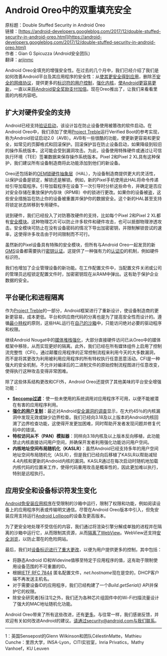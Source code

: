 # Android Oreo中的双重填充安全

原标题：Double Stuffed Security in Android Oreo  
链接：[https://android-developers.googleblog.com/2017/12/double-stuffed-security-in-android-oreo.html](https://android-developers.googleblog.com/2017/12/double-stuffed-security-in-android-oreo.html)  
作者：Gian G Spicuzza (Android安全团队)  
翻译：[arjinmc](https://github.com/arjinmc)  

Android Oreo全填充的增强安全性。在过去的几个月中，我们已经介绍了我们是如何改善Android平台及其应用程序的安全性：从[使其更安全得到应用](https://android-developers.googleblog.com/2017/08/making-it-safer-to-get-apps-on-android-o.html)，删除[不安全的网络协议](https://android-developers.googleblog.com/2017/04/android-o-to-drop-insecure-tls-version.html)，提供更多的[标识符的用户控制](https://android-developers.googleblog.com/2017/04/changes-to-device-identifiers-in.html)，[强化内核](https://android-developers.googleblog.com/2017/08/hardening-kernel-in-android-oreo.html)，[使Android更容易更新](https://android-developers.googleblog.com/2017/07/shut-hal-up.html)，一直以来[将Android安全奖励支付加倍](https://android-developers.googleblog.com/2017/06/2017-android-security-rewards.html)。现在Oreo推出了，让我们来看看里面的内核内容吧。

## 扩大对硬件安全的支持

Android已经支持[验证启动](https://source.android.com/security/verifiedboot/)，该设计旨在防止设备使用被篡改的软件启动。在Android Oreo中，我们添加了使用[Project Treble](https://source.android.com/devices/architecture/treble)运行Verified Boot的参考实现，称为Android验证启动2.0（AVB）。AVB有一些很酷的功能，使更新更容易和更安全，如常见的页脚格式和回滚保护。回滚保护旨在防止设备启动，如果降级到较旧的操作系统版本，这可能会受到漏洞攻击。为此，设备使用特殊硬件或通过让可信执行环境（TEE）签署数据来保存操作系统版本。Pixel 2和Pixel 2 XL具有这种保护，我们建议所有设备制造商将此功能添加到他们的新设备。

Oreo还包括新的[OEM锁硬件抽象层](https://android-review.googlesource.com/#/c/platform/hardware/interfaces/+/527086/-1..1/oemlock/1.0/IOemLock.hal)（HAL），为设备制造商提供更大的灵活性，以保护设备是锁定，解锁还是解锁。例如，新的Pixel手机使用此HAL将命令传递给引导加载程序。引导加载程序在设备下一次引导时分析这些命令，并确定是否应对安全存储在重放保护内存块（RPMB）中的锁进行更改。如果你的设备被盗，这些安全措施旨在防止你的设备被重置并保护你的数据安全。这个新的HAL甚至支持将锁定状态转移到专用硬件。

说到硬件，我们已经投入了对防篡改硬件的支持，比如每个Pixel 2和Pixel 2 XL都有[安全模块](https://android-developers.googleblog.com/2017/11/how-pixel-2s-security-module-delivers.html)。这种物理芯片可以防止许多软件和硬件攻击，也可以抵御物理渗透攻击。安全模块可防止在没有设备密码的情况下导出加密密钥，并限制解锁尝试的速率，这使得许多攻击由于时间限制而不可行。

虽然新的Pixel设备具有特殊的安全模块，但所有与Android Oreo一起发货的新[GMS](https://www.android.com/gms/)设备都需要执行[密钥认证](https://android-developers.googleblog.com/2017/09/keystore-key-attestation.html)。这提供了一种强有力的[认证ID](https://source.android.com/security/keystore/attestation#id-attestation)的机制，例如硬件标识符。

我们也增加了企业管理设备的新功能。在工作配置文件中，当配置文件关闭或公司的管理员远程锁定配置文件时，加密密钥现在从RAM中弹出。这有助于保护企业数据的安全。

## 平台硬化和进程隔离

作为[Project Treble](https://android-developers.googleblog.com/2017/05/here-comes-treble-modular-base-for.html)的一部分，Android框架进行了重新设计，使设备制造商的更新更容易，成本更低。平台和供应商代码的分离也是为了提高安全性而设计的。遵循[最小特权](https://en.wikipedia.org/wiki/Principle_of_least_privilege)的原则，这些HAL运行在[自己的沙箱](https://android-developers.googleblog.com/2017/07/shut-hal-up.html)中，只能访问绝对必要的驱动程序和权限。

继续Android Nougat中的[媒体堆栈强化](https://android-developers.googleblog.com/2016/05/hardening-media-stack.html)，大部分直接硬件访问已从Oreo中的媒体框架中移除，从而实现更好的隔离。此外，我们已经在所有媒体组件上启用了控制流完整性（CFI）。通过颠覆应用程序的正常控制流程来利用今天的大多数漏洞，而不是将其更改为利用被利用应用程序的所有特权执行任意恶意活动。CFI是一种强大的安全机制，不允许对编译后的二进制文件的原始控制流程图进行任意改变，使得执行这种攻击变得非常困难。

除了这些体系结构更改和CFI外，Android Oreo还提供了其他美味的平台安全增强功能：

* <strong>[Seccomp过滤](https://android-developers.googleblog.com/2017/07/seccomp-filter-in-android-o.html)</strong>：使一些未使用的系统调用对应用程序不可用，以便不能被潜在有害的应用程序利用。
* <strong>[强化的用户复制](https://lwn.net/Articles/695991/)</strong>：最近对Android[安全漏洞的调查](https://events.linuxfoundation.org/sites/events/files/slides/Android-%20protecting%20the%20kernel.pdf)显示，在大约45％的内核漏洞中发现无效或缺少边界检查。我们已经向3.18及以上版本的Android内核回溯了边界检查功能，这使得开发更加困难，同时帮助开发者发现问题并修复代码中的错误。
* <strong>特权访问从不（PAN）模拟器</strong>：同样向3.18内核及以上版本反向移植，此功能禁止内核直接访问用户空间，并确保开发者利用强化功能访问用户空间。
* <strong>内核地址空间布局随机化（KASLR）</strong>：虽然Android已经支持多年的用户空间地址空间布局随机化（ASLR），但是我们已经向后移植了KASLR以帮助减轻4.4内核和更新的Android内核的漏洞。KASLR通过在每次启动时随机地加载内核代码的位置来工作，使得代码重用攻击是概率性的，因此更加难以执行，特别是远程执行。

## 应用安全和设备标识符发生变化

[Android免安装应用程序](https://developer.android.com/topic/instant-apps/index.html)在受限制的沙箱中运行，限制了权限和功能，例如阅读设备上的应用程序列表或传输明文通信。尽管在Android Oreo版本中引入，但免安装应用支持运行[Android Lollipop](https://www.android.com/versions/lollipop-5-0/)的设备及更高版本。

为了更安全地处理不受信任的内容，我们通过将渲染引擎分解成单独的进程并在隔离的沙箱中运行它，从而限制其资源，从而[隔离了WebView](https://android-developers.googleblog.com/2017/06/whats-new-in-webview-security.html)。WebView还支持[安全浏览](https://safebrowsing.google.com/)，以防止潜在的危险网站。

最后，我们对[设备标识进行了重大更改](https://android-developers.googleblog.com/2017/04/changes-to-device-identifiers-in.html)，以便为用户提供更多的控制，其中包括：

* 将静态Android ID和Widevine值移至特定于应用程序的值，这有助于限制使用设备范围的不可重置的ID。
* 根据[IETF RFC 7844](https://tools.ietf.org/html/rfc7844#section-3.7) 匿名配置文件，<i>net.hostname</i>现在是空的，DHCP客户端不再发送主机名。
* 对于需要设备ID的应用程序，我们已经构建了一个<i>Build.getSerial()</i> API并保护它的权限。
* 除安全研究者[标注1]之外，我们还为各种芯片组固件中的Wi-Fi扫描流量设计了强大的MAC地址随机化功能。

Android Oreo带来了所有这些改进，还有[更多](https://www.android.com/versions/oreo-8-0/)。与往常一样，我们感谢反馈，并欢迎有关如何改进Android的建议。请通过security@android.com与我们联系。

_____________________________________________________________________

1：英国Sensepost的Glenn Wilkinson和团队CélestinMatte，Mathieu Cunche：里昂大学，INSA-Lyon，CITI实验室，Inria Privatics，Mathy Vanhoef，KU Leuven